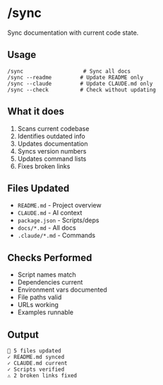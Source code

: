# /sync

Sync documentation with current code state.

## Usage
```
/sync                   # Sync all docs
/sync --readme         # Update README only
/sync --claude         # Update CLAUDE.md only
/sync --check          # Check without updating
```

## What it does
1. Scans current codebase
2. Identifies outdated info
3. Updates documentation
4. Syncs version numbers
5. Updates command lists
6. Fixes broken links

## Files Updated
- `README.md` - Project overview
- `CLAUDE.md` - AI context
- `package.json` - Scripts/deps
- `docs/*.md` - All docs
- `.claude/*.md` - Commands

## Checks Performed
- Script names match
- Dependencies current
- Environment vars documented
- File paths valid
- URLs working
- Examples runnable

## Output
```
📝 5 files updated
✓ README.md synced
✓ CLAUDE.md current
✓ Scripts verified
⚠ 2 broken links fixed
```